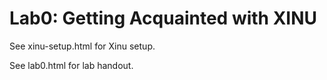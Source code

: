 # Lab0: Getting Acquainted with XINU

See xinu-setup.html for Xinu setup.

See lab0.html for lab handout.
